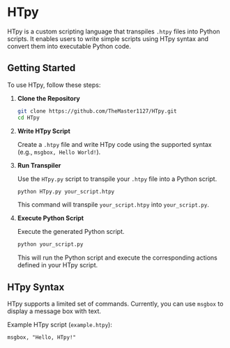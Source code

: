 # HTpy

HTpy is a custom scripting language that transpiles `.htpy` files into Python scripts. It enables users to write simple scripts using HTpy syntax and convert them into executable Python code.

## Getting Started

To use HTpy, follow these steps:

1. **Clone the Repository**

   ```bash
   git clone https://github.com/TheMaster1127/HTpy.git
   cd HTpy
   ```

2. **Write HTpy Script**

   Create a `.htpy` file and write HTpy code using the supported syntax (e.g., `msgbox, Hello World!`).

3. **Run Transpiler**

   Use the `HTpy.py` script to transpile your `.htpy` file into a Python script.

   ```bash
   python HTpy.py your_script.htpy
   ```

   This command will transpile `your_script.htpy` into `your_script.py`.

4. **Execute Python Script**

   Execute the generated Python script.

   ```bash
   python your_script.py
   ```

   This will run the Python script and execute the corresponding actions defined in your HTpy script.

## HTpy Syntax

HTpy supports a limited set of commands. Currently, you can use `msgbox` to display a message box with text.

Example HTpy script (`example.htpy`):

```plaintext
msgbox, "Hello, HTpy!"
```

